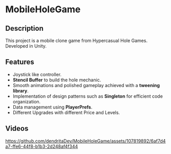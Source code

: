 # MobileHoleGame
## Description
This project is a mobile clone game from Hypercasual Hole Games. Developed in Unity.

## Features
 -  Joystick like controller.
 -  **Stencil Buffer** to build the hole mechanic.
 -  Smooth animations and polished gameplay achieved with a **tweening library**.
 -  Implementation of design patterns such as **Singleton** for efficient code organization.
 -  Data management using **PlayerPrefs**.
 -  Different Upgrades with different Price and Levels.

## Videos


https://github.com/dendritaDev/MobileHoleGame/assets/107819892/6af7d4a7-ffe6-44f8-b1b3-2d248af4f344

